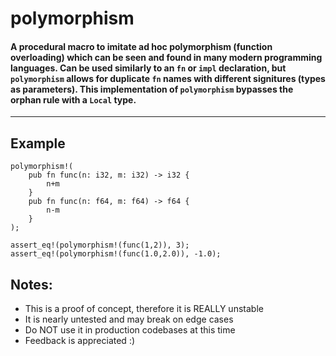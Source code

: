 # polymorphism
#### A procedural macro to imitate ad hoc polymorphism (function overloading) which can be seen and found in many modern programming languages. Can be used similarly to an `fn` or `impl` declaration, but `polymorphism` allows for duplicate `fn` names with different signitures (types as parameters). This implementation of `polymorphism` bypasses the orphan rule with a `Local` type.
---
## Example
```
polymorphism!(
    pub fn func(n: i32, m: i32) -> i32 {
        n+m
    }
    pub fn func(n: f64, m: f64) -> f64 {
        n-m
    }
);

assert_eq!(polymorphism!(func(1,2)), 3);
assert_eq!(polymorphism!(func(1.0,2.0)), -1.0);
```
## Notes:
- This is a proof of concept, therefore it is REALLY unstable
- It is nearly untested and may break on edge cases
- Do NOT use it in production codebases at this time
- Feedback is appreciated :)